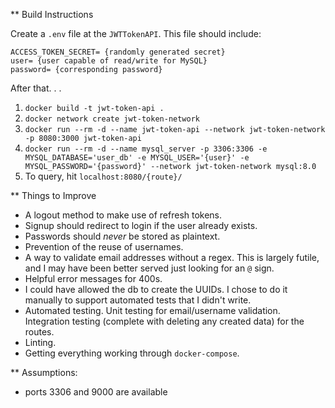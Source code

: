 ** Build Instructions

Create a `.env` file at the `JWTTokenAPI`. This file should include:
```
ACCESS_TOKEN_SECRET= {randomly generated secret}
user= {user capable of read/write for MySQL}
password= {corresponding password}
```

After that. . .
1. `docker build -t jwt-token-api .`
3. `docker network create jwt-token-network`
3. `docker run --rm -d --name jwt-token-api --network jwt-token-network -p 8080:3000 jwt-token-api` 
4. `docker run --rm -d --name mysql_server -p 3306:3306 -e MYSQL_DATABASE='user_db' -e MYSQL_USER='{user}' -e MYSQL_PASSWORD='{password}' --network jwt-token-network mysql:8.0`
5. To query, hit `localhost:8080/{route}/`


** Things to Improve
- A logout method to make use of refresh tokens.
- Signup should redirect to login if the user already exists.
- Passwords should *never* be stored as plaintext.
- Prevention of the reuse of usernames.
- A way to validate email addresses without a regex. This is largely futile, and I may have been better served just looking for an `@` sign.
- Helpful error messages for 400s.
- I could have allowed the db to create the UUIDs.  I chose to do it manually to support automated tests that I didn't write.
- Automated testing.  Unit testing for email/username validation.  Integration testing (complete with deleting any created data) for the routes.
- Linting.
- Getting everything working through `docker-compose`.

** Assumptions:
- ports 3306 and 9000 are available